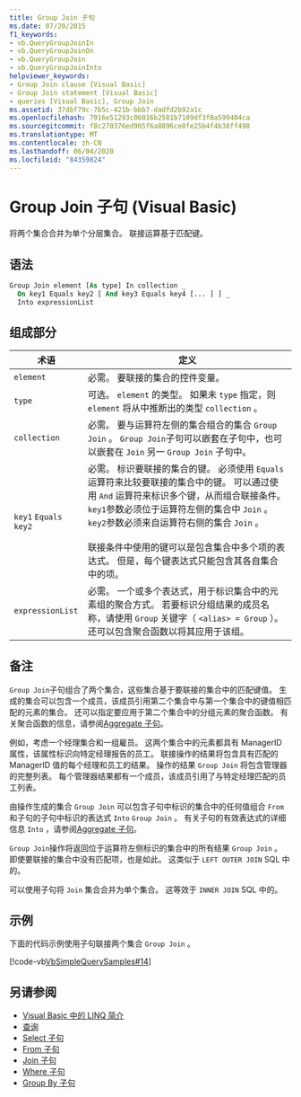 ```yaml
---
title: Group Join 子句
ms.date: 07/20/2015
f1_keywords:
- vb.QueryGroupJoinIn
- vb.QueryGroupJoinOn
- vb.QueryGroupJoin
- vb.QueryGroupJoinInto
helpviewer_keywords:
- Group Join clause [Visual Basic]
- Group Join statement [Visual Basic]
- queries [Visual Basic], Group Join
ms.assetid: 37dbf79c-7b5c-421b-bbb7-dadfd2b92a1c
ms.openlocfilehash: 7916e51293c06016b2581b7109df3f0a599404ca
ms.sourcegitcommit: f8c270376ed905f6a8896ce0fe25b4f4b38ff498
ms.translationtype: MT
ms.contentlocale: zh-CN
ms.lasthandoff: 06/04/2020
ms.locfileid: "84359824"
---
```

# <a name="group-join-clause-visual-basic"></a>Group Join 子句 (Visual Basic)
将两个集合合并为单个分层集合。 联接运算基于匹配键。  
  
## <a name="syntax"></a>语法  
  
```vb  
Group Join element [As type] In collection _  
  On key1 Equals key2 [ And key3 Equals key4 [... ] ] _  
  Into expressionList  
```  
  
## <a name="parts"></a>组成部分  
  
|术语|定义|  
|---|---|  
|`element`|必需。 要联接的集合的控件变量。|  
|`type`|可选。 `element` 的类型。 如果未 `type` 指定，则 `element` 将从中推断出的类型 `collection` 。|  
|`collection`|必需。 要与运算符左侧的集合组合的集合 `Group Join` 。 `Group Join`子句可以嵌套在子句中，也可以嵌套在 `Join` 另一 `Group Join` 子句中。|  
|`key1` `Equals` `key2`|必需。 标识要联接的集合的键。 必须使用 `Equals` 运算符来比较要联接的集合中的键。 可以通过使用 `And` 运算符来标识多个键，从而组合联接条件。 `key1`参数必须位于运算符左侧的集合中 `Join` 。 `key2`参数必须来自运算符右侧的集合 `Join` 。<br /><br /> 联接条件中使用的键可以是包含集合中多个项的表达式。 但是，每个键表达式只能包含其各自集合中的项。|  
|`expressionList`|必需。 一个或多个表达式，用于标识集合中的元素组的聚合方式。 若要标识分组结果的成员名称，请使用 `Group` 关键字（ `<alias> = Group` ）。 还可以包含聚合函数以将其应用于该组。|  
  
## <a name="remarks"></a>备注  
 `Group Join`子句组合了两个集合，这些集合基于要联接的集合中的匹配键值。 生成的集合可以包含一个成员，该成员引用第二个集合中与第一个集合中的键值相匹配的元素的集合。 还可以指定要应用于第二个集合中的分组元素的聚合函数。 有关聚合函数的信息，请参阅[Aggregate 子句](aggregate-clause.md)。  
  
 例如，考虑一个经理集合和一组雇员。 这两个集合中的元素都具有 ManagerID 属性，该属性标识向特定经理报告的员工。 联接操作的结果将包含具有匹配的 ManagerID 值的每个经理和员工的结果。 操作的结果 `Group Join` 将包含管理器的完整列表。 每个管理器结果都有一个成员，该成员引用了与特定经理匹配的员工列表。  
  
 由操作生成的集合 `Group Join` 可以包含子句中标识的集合中的任何值组合 `From` 和子句的子句中标识的表达式 `Into` `Group Join` 。 有关子句的有效表达式的详细信息 `Into` ，请参阅[Aggregate 子句](aggregate-clause.md)。  
  
 `Group Join`操作将返回位于运算符左侧标识的集合中的所有结果 `Group Join` 。 即使要联接的集合中没有匹配项，也是如此。 这类似于 `LEFT OUTER JOIN` SQL 中的。  
  
 可以使用子句将 `Join` 集合合并为单个集合。 这等效于 `INNER JOIN` SQL 中的。  
  
## <a name="example"></a>示例  
 下面的代码示例使用子句联接两个集合 `Group Join` 。  
  
 [!code-vb[VbSimpleQuerySamples#14](~/samples/snippets/visualbasic/VS_Snippets_VBCSharp/VbSimpleQuerySamples/VB/QuerySamples1.vb#14)]  
  
## <a name="see-also"></a>另请参阅

- [Visual Basic 中的 LINQ 简介](../../programming-guide/language-features/linq/introduction-to-linq.md)
- [查询](index.md)
- [Select 子句](select-clause.md)
- [From 子句](from-clause.md)
- [Join 子句](join-clause.md)
- [Where 子句](where-clause.md)
- [Group By 子句](group-by-clause.md)
